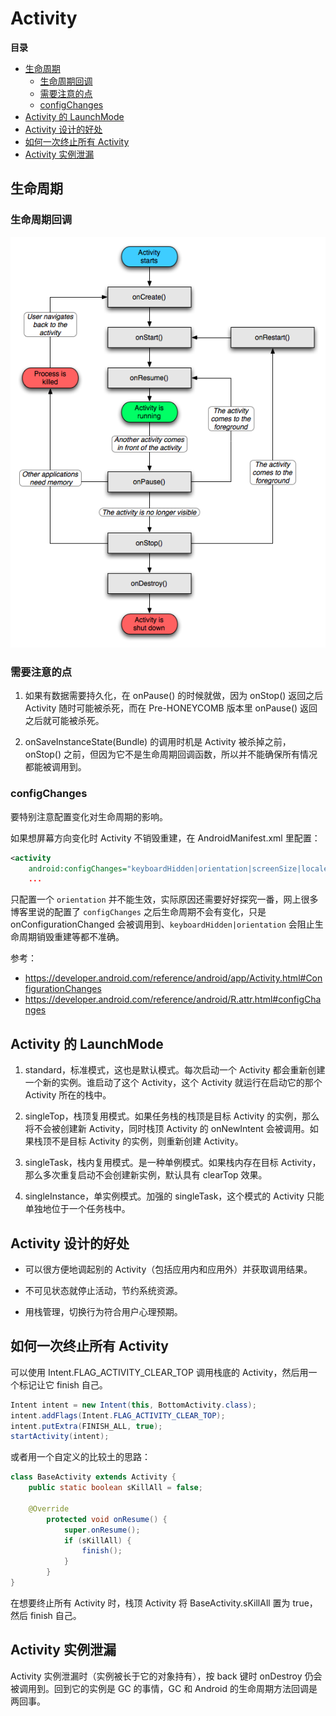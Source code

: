 # Activity

**目录**

<!-- vim-markdown-toc GFM -->

* [生命周期](#生命周期)
    * [生命周期回调](#生命周期回调)
    * [需要注意的点](#需要注意的点)
    * [configChanges](#configchanges)
* [Activity 的 LaunchMode](#activity-的-launchmode)
* [Activity 设计的好处](#activity-设计的好处)
* [如何一次终止所有 Activity](#如何一次终止所有-activity)
* [Activity 实例泄漏](#activity-实例泄漏)

<!-- vim-markdown-toc -->

## 生命周期

### 生命周期回调

![Activity Lifecycle](assets/activty-lifecycle.png)

### 需要注意的点

1. 如果有数据需要持久化，在 onPause() 的时候就做，因为 onStop() 返回之后 Activity 随时可能被杀死，而在 Pre-HONEYCOMB 版本里 onPause() 返回之后就可能被杀死。

2. onSaveInstanceState(Bundle) 的调用时机是 Activity 被杀掉之前，onStop() 之前，但因为它不是生命周期回调函数，所以并不能确保所有情况都能被调用到。

### configChanges

要特别注意配置变化对生命周期的影响。

如果想屏幕方向变化时 Activity 不销毁重建，在 AndroidManifest.xml 里配置：

```xml
<activity
    android:configChanges="keyboardHidden|orientation|screenSize|locale"
    ...
```

只配置一个 `orientation` 并不能生效，实际原因还需要好好探究一番，网上很多博客里说的配置了 `configChanges` 之后生命周期不会有变化，只是 onConfigurationChanged 会被调用到、`keyboardHidden|orientation` 会阻止生命周期销毁重建等都不准确。

参考：

* <https://developer.android.com/reference/android/app/Activity.html#ConfigurationChanges>
* <https://developer.android.com/reference/android/R.attr.html#configChanges>

## Activity 的 LaunchMode

1. standard，标准模式，这也是默认模式。每次启动一个 Activity 都会重新创建一个新的实例。谁启动了这个 Activity，这个 Activity 就运行在启动它的那个 Activity 所在的栈中。

2. singleTop，栈顶复用模式。如果任务栈的栈顶是目标 Activity 的实例，那么将不会被创建新 Activity，同时栈顶 Activity 的 onNewIntent 会被调用。如果栈顶不是目标 Activity 的实例，则重新创建 Activity。

3. singleTask，栈内复用模式。是一种单例模式。如果栈内存在目标 Activity，那么多次重复启动不会创建新实例，默认具有 clearTop 效果。

4. singleInstance，单实例模式。加强的 singleTask，这个模式的 Activity 只能单独地位于一个任务栈中。

## Activity 设计的好处

* 可以很方便地调起别的 Activity（包括应用内和应用外）并获取调用结果。

* 不可见状态就停止活动，节约系统资源。

* 用栈管理，切换行为符合用户心理预期。

## 如何一次终止所有 Activity

可以使用 Intent.FLAG_ACTIVITY_CLEAR_TOP 调用栈底的 Activity，然后用一个标记让它 finish 自己。

```java
Intent intent = new Intent(this, BottomActivity.class);
intent.addFlags(Intent.FLAG_ACTIVITY_CLEAR_TOP);
intent.putExtra(FINISH_ALL, true);
startActivity(intent);
```

或者用一个自定义的比较土的思路：

```java
class BaseActivity extends Activity {
    public static boolean sKillAll = false;

    @Override
        protected void onResume() {
            super.onResume();
            if (sKillAll) {
                finish();
            }
        }
}
```

在想要终止所有 Activity 时，栈顶 Activity 将 BaseActivity.sKillAll 置为 true，然后 finish 自己。

## Activity 实例泄漏

Activity 实例泄漏时（实例被长于它的对象持有），按 back 键时 onDestroy 仍会被调用到。回到它的实例是 GC 的事情，GC 和 Android 的生命周期方法回调是两回事。
